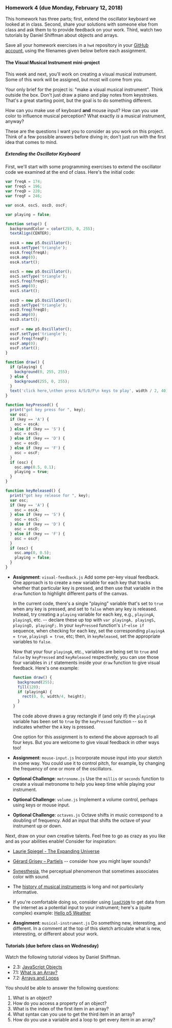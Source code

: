 ### Homework 4 (due Monday, February 12, 2018)

This homework has three parts; first, extend the oscillator keyboard we looked at in class. Second, share your solutions with someone else from class and ask them to to provide feedback on your work. Third, watch two tutorials by Daniel Shiffman about objects and arrays.

Save all your homework exercises in a `hw4` repository in your [GitHub account](http://github.com/zamfi/github-guide), using the filenames given below before each assignment.

#### The Visual Musical Instrument mini-project

This week and next, you'll work on creating a visual musical instrument. Some of this work will be assigned, but most will come from you. 

Your only brief for the project is: "make a visual musical instrument". Think outside the box. Don't just draw a piano and play notes from keystrokes. That's a great starting point, but the goal is to do something different. 

How can you make use of keyboard **and** mouse input? How can you use color to influence musical perception? What exactly *is* a musical instrument, anyway? 

These are the questions I want you to consider as you work on this project. Think of a few possible answers before diving in; don't just run with the first idea that comes to mind.

##### Extending the Oscillator Keyboard

First, we'll start with some programming exercises to extend the oscillator code we examined at the end of class. Here's the initial code:

```javascript
var freqA = 174;
var freqS = 196;
var freqD = 220;
var freqF = 246;

var oscA, oscS, oscD, oscF;

var playing = false;

function setup() {
  backgroundColor = color(255, 0, 255);
  textAlign(CENTER);
  
  oscA = new p5.Oscillator();
  oscA.setType('triangle');
  oscA.freq(freqA);
  oscA.amp(0);
  oscA.start();
  
  oscS = new p5.Oscillator();
  oscS.setType('triangle');
  oscS.freq(freqS);
  oscS.amp(0);
  oscS.start();
  
  oscD = new p5.Oscillator();
  oscD.setType('triangle');
  oscD.freq(freqD);
  oscD.amp(0);
  oscD.start();
  
  oscF = new p5.Oscillator();
  oscF.setType('triangle');
  oscF.freq(freqF);
  oscF.amp(0);
  oscF.start();
}

function draw() {
  if (playing) {
    background(0, 255, 255);
  } else {
    background(255, 0, 255);
  }
  text('click here,\nthen press A/S/D/F\n keys to play', width / 2, 40);
}

function keyPressed() {
  print("got key press for ", key);
  var osc;
  if (key == 'A') {
    osc = oscA;
  } else if (key == 'S') {
    osc = oscS;
  } else if (key == 'D') {
    osc = oscD;
  } else if (key == 'F') {
    osc = oscF;
  }
  if (osc) {
    osc.amp(0.5, 0.1);
    playing = true;
  }
}

function keyReleased() {
  print("got key release for ", key);
  var osc;
  if (key == 'A') {
    osc = oscA;
  } else if (key == 'S') {
    osc = oscS;
  } else if (key == 'D') {
    osc = oscD;
  } else if (key == 'F') {
    osc = oscF;
  }
  if (osc) {
    osc.amp(0, 0.5);
    playing = false;
  }
}
```

-  **Assignment**: `visual-feedback.js` Add some per-key visual feedback. One approach is to create a new variable for each key that tracks whether that particular key is pressed, and then use that variable in the `draw` function to highlight different parts of the canvas.
   
   In the current code, there's a single "playing" variable that's set to `true` when any key is pressed, and set to `false` when any key is released. Instead, try creating a `playing` variable for each key, e.g., `playingA`, `playingS`, etc. -- declare these up top with `var playingA, playingS, playingD, playingF;`. In your `keyPressed` function's `if`-`else if` sequence, when checking for each key, set the corresponding `playingA = true`, `playingS = true`, etc; then, in `keyReleased`, set the appropriate variables to `false`.
   
   Now that your four `playingA`, etc., variables are being set to `true` and `false` by `keyPressed` and `keyReleased` respectively, you can use those four variables in `if` statements inside your `draw` function to give visual feedback. Here's one example:
   
   ```javascript
   function draw() {
     background(255);
     fill(120);
     if (playingA) {
       rect(0, 0, width/4, height);
     }
   }
   ```
   
   The code above draws a gray rectangle if (and only if) the `playingA` variable has been set to `true` by the `keyPressed` function -- so it indicates whether the `A` key is pressed.
   
   One option for this assignment is to extend the above approach to all four keys. But you are welcome to give visual feedback in other ways too!

-  **Assignment**: `mouse-input.js` Incorporate mouse input into your sketch in some way. You could use it to control pitch, for example, by changing the frequency of one or more of the oscillators.

-  **Optional Challenge**: `metronome.js` Use the `millis` or `seconds` function to create a visual metronome to help you keep time while playing your instrument.

-  **Optional Challenge**: `volume.js` Implement a volume control, perhaps using keys or mouse input.

-  **Optional Challenge**: `octaves.js` Octave shifts in music correspond to a doubling of frequency. Add an input that shifts the octave of your instrument up or down.

Next, draw on your own creative talents. Feel free to go as crazy as you like and as your abilities enable! Consider for inspiration: 

-  [Laurie Spiegel - The Expanding Universe](https://www.youtube.com/watch?v=KD8hkveKmYQ)
-  [Gérard Grisey ‎– Partiels](https://www.youtube.com/watch?v=X6S7W8BkKmw) -- consider how you might layer sounds?
-  [Synesthesia](https://en.wikipedia.org/wiki/Synesthesia), the perceptual phenomenon that sometimes associates color with sound.
-  The [history of musical instruments](https://en.wikipedia.org/wiki/Musical_instrument#History) is long and not particularly informative.
-  If you're comfortable doing so, consider using [`loadJSON`](https://p5js.org/reference/#/p5/loadJSON) to get data from the internet as a potential input to your instrument; here's a (quite complex) example: [Hello p5 Weather](https://p5js.org/examples/hello-p5-weather.html)

-  **Assginment**: `musical-instrument.js` Do something new, interesting, and different. In a comment at the top of this sketch articulate what is new, interesting, or different about your work.


#### Tutorials (due before class on Wednesday)

Watch the following tutorial videos by Daniel Shiffman.
- 2.3: [JavaScript Objects](https://www.youtube.com/watch?v=-e5h4IGKZRY&list=PLRqwX-V7Uu6Zy51Q-x9tMWIv9cueOFTFA&index=8)
- 7.1: [What is an Array?](https://www.youtube.com/watch?v=VIQoUghHSxU&index=23&list=PLRqwX-V7Uu6Zy51Q-x9tMWIv9cueOFTFA)
- 7.2: [Arrays and Loops](https://www.youtube.com/watch?v=RXWO3mFuW-I&list=PLRqwX-V7Uu6Zy51Q-x9tMWIv9cueOFTFA&index=24)


You should be able to answer the following questions:

1. What is an object?
2. How do you access a property of an object?
3. What is the index of the first item in an array?
4. What syntax can you use to get the third item in an array?
5. How do you use a variable and a loop to get every item in an array?